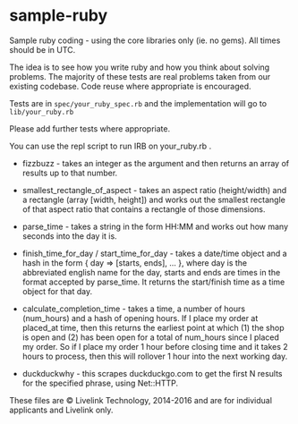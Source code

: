sample-ruby
===========

Sample ruby coding - using the core libraries only (ie. no gems).  All times should be in UTC.

The idea is to see how you write ruby and how you think about solving problems.  The majority of these tests are real problems taken from our existing codebase.  Code reuse where appropriate is encouraged.

Tests are in `spec/your_ruby_spec.rb` and the implementation will go to `lib/your_ruby.rb`

Please add further tests where appropriate.

You can use the repl script to run IRB on your_ruby.rb .

- fizzbuzz - takes an integer as the argument and then returns an array of results up to that number.

- smallest_rectangle_of_aspect - takes an aspect ratio (height/width) and a rectangle (array [width, height]) and works out the smallest rectangle of that aspect ratio that contains a rectangle of those dimensions.

- parse_time - takes a string in the form HH:MM and works out how many seconds into the day it is.

- finish_time_for_day / start_time_for_day - takes a date/time object and a hash in the form { day => [starts, ends], ... }, where day is the abbreviated english name for the day, starts and ends are times in the format accepted by parse_time.  It returns the start/finish time as a time object for that day.

- calculate_completion_time - takes a time, a number of hours (num_hours) and a hash of opening hours.  If I place my order at placed_at time, then this returns the earliest point at which (1) the shop is open and (2) has been open for a total of num_hours since I placed my order.  So if I place my order 1 hour before closing time and it takes 2 hours to process, then this will rollover 1 hour into the next working day.

- duckduckwhy - this scrapes duckduckgo.com to get the first N results for the specified phrase, using Net::HTTP.

These files are © Livelink Technology, 2014-2016 and are for individual applicants and Livelink only.
